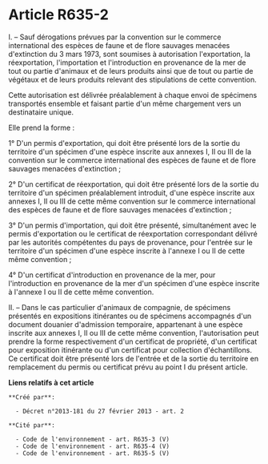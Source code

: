 # Article R635-2

I. – Sauf dérogations prévues par la convention sur le commerce international des espèces de faune et de flore sauvages
menacées d'extinction du 3 mars 1973, sont soumises à autorisation l'exportation, la réexportation, l'importation et
l'introduction en provenance de la mer de tout ou partie d'animaux et de leurs produits ainsi que de tout ou partie de
végétaux et de leurs produits relevant des stipulations de cette convention.

Cette autorisation est délivrée préalablement à chaque envoi de spécimens transportés ensemble et faisant partie d'un même
chargement vers un destinataire unique.

Elle prend la forme :

1° D'un permis d'exportation, qui doit être présenté lors de la sortie du territoire d'un spécimen d'une espèce inscrite aux
annexes I, II ou III de la convention sur le commerce international des espèces de faune et de flore sauvages menacées
d'extinction ;

2° D'un certificat de réexportation, qui doit être présenté lors de la sortie du territoire d'un spécimen préalablement
introduit, d'une espèce inscrite aux annexes I, II ou III de cette même convention sur le commerce international des espèces
de faune et de flore sauvages menacées d'extinction ;

3° D'un permis d'importation, qui doit être présenté, simultanément avec le permis d'exportation ou le certificat de
réexportation correspondant délivré par les autorités compétentes du pays de provenance, pour l'entrée sur le territoire d'un
spécimen d'une espèce inscrite à l'annexe I ou II de cette même convention ;

4° D'un certificat d'introduction en provenance de la mer, pour l'introduction en provenance de la mer d'un spécimen d'une
espèce inscrite à l'annexe I ou II de cette même convention.

II. – Dans le cas particulier d'animaux de compagnie, de spécimens présentés en expositions itinérantes ou de spécimens
accompagnés d'un document douanier d'admission temporaire, appartenant à une espèce inscrite aux annexes I, II ou III de
cette même convention, l'autorisation peut prendre la forme respectivement d'un certificat de propriété, d'un certificat pour
exposition itinérante ou d'un certificat pour collection d'échantillons. Ce certificat doit être présenté lors de l'entrée et
de la sortie du territoire en remplacement du permis ou certificat prévu au point I du présent article.

**Liens relatifs à cet article**

	**Créé par**:

	  - Décret n°2013-181 du 27 février 2013 - art. 2

	**Cité par**:

	  - Code de l'environnement - art. R635-3 (V)
	  - Code de l'environnement - art. R635-4 (V)
	  - Code de l'environnement - art. R635-5 (V)
